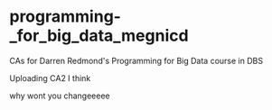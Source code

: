 # programming-_for_big_data_megnicd
CAs for Darren Redmond's Programming for Big Data course in DBS

Uploading CA2 I think

why wont you changeeeee